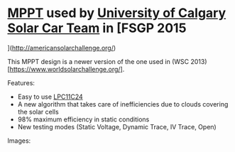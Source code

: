# [MPPT](https://en.wikipedia.org/wiki/Maximum_power_point_tracking) used by [University of Calgary Solar Car Team](http://www.calgarysolarcar.ca/) in [FSGP 2015

](http://americansolarchallenge.org/)

This MPPT design is a newer version of the one used in (WSC 2013) [https://www.worldsolarchallenge.org/]. 

Features:
- Easy to use [LPC11C24](http://www.nxp.com/products/microcontrollers-and-processors/arm-processors/lpc-cortex-m-mcus/lpc1100-cortex-m0-plus-m0/scalable-entry-level-32-bit-microcontroller-mcu-based-on-arm-cortex-m0-plus-m0-cores:LPC11C24FBD48)
- A new algorithm that takes care of inefficiencies due to clouds covering the solar cells 
- 98% maximum efficiency in static conditions 
- New testing modes (Static Voltage, Dynamic Trace, IV Trace, Open)

Images:

